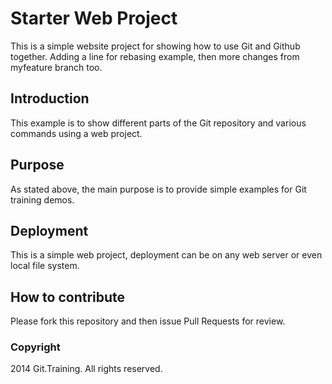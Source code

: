 # Starter Web Project

This is a simple website project for
showing how to use Git and Github together.  Adding a line for rebasing example, then more changes from myfeature branch too.

## Introduction

This example is to show different parts of the
Git repository and various commands using a web
project.
 
## Purpose

As stated above, the main purpose is to
provide simple examples for Git training
demos.

## Deployment

This is a simple web project, deployment 
can be on any web server or even local file system.

## How to contribute

Please fork this repository and then issue Pull Requests for review.

### Copyright

2014 Git.Training. All rights reserved.